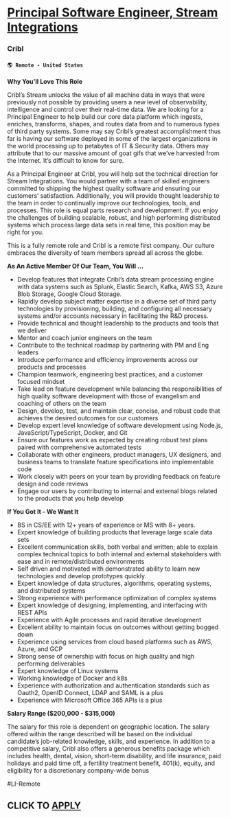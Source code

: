# [Principal Software Engineer, Stream Integrations](https://www.remotewlb.com/apply/principal-software-engineer-stream-integrations)  
### Cribl  
#### `🌎 Remote - United States`  

**Why You'll Love This Role**

Cribl’s Stream unlocks the value of all machine data in ways that were previously not possible by providing users a new level of observability, intelligence and control over their real-time data. We are looking for a Principal Engineer to help build our core data platform which ingests, enriches, transforms, shapes, and routes data from and to numerous types of third party systems. Some may say Cribl’s greatest accomplishment thus far is having our software deployed in some of the largest organizations in the world processing up to petabytes of IT & Security data. Others may attribute that to our massive amount of goat gifs that we’ve harvested from the Internet. It’s difficult to know for sure.

As a Principal Engineer at Cribl, you will help set the technical direction for Stream Integrations. You would partner with a team of skilled engineers committed to shipping the highest quality software and ensuring our customers’ satisfaction. Additionally, you will provide thought leadership to the team in order to continually improve our technologies, tools, and processes. This role is equal parts research and development. If you enjoy the challenges of building scalable, robust, and high performing distributed systems which process large data sets in real time, this position may be right for you.

This is a fully remote role and Cribl is a remote first company. Our culture embraces the diversity of team members spread all across the globe.

**As An Active Member Of Our Team, You Will ...**

  * Develop features that integrate Cribl’s data stream processing engine with data systems such as Splunk, Elastic Search, Kafka, AWS S3, Azure Blob Storage, Google Cloud Storage.
  * Rapidly develop subject matter expertise in a diverse set of third party technologies by provisioning, building, and configuring all necessary systems and/or accounts necessary in facilitating the R&D process. 
  * Provide technical and thought leadership to the products and tools that we deliver
  * Mentor and coach junior engineers on the team
  * Contribute to the technical roadmap by partnering with PM and Eng leaders
  * Introduce performance and efficiency improvements across our products and processes
  * Champion teamwork, engineering best practices, and a customer focused mindset
  * Take lead on feature development while balancing the responsibilities of high quality software development with those of evangelism and coaching of others on the team
  * Design, develop, test, and maintain clear, concise, and robust code that achieves the desired outcomes for our customers 
  * Develop expert level knowledge of software development using Node.js, JavaScript/TypeScript, Docker, and Git
  * Ensure our features work as expected by creating robust test plans paired with comprehensive automated tests
  * Collaborate with other engineers, product managers, UX designers, and business teams to translate feature specifications into implementable code
  * Work closely with peers on your team by providing feedback on feature design and code reviews
  * Engage our users by contributing to internal and external blogs related to the products that you help develop

**If You Got It - We Want It**

  * BS in CS/EE with 12+ years of experience or MS with 8+ years. 
  * Expert knowledge of building products that leverage large scale data sets 
  * Excellent communication skills, both verbal and written; able to explain complex technical topics to both internal and external stakeholders with ease and in remote/distributed environments
  * Self driven and motivated with demonstrated ability to learn new technologies and develop prototypes quickly.
  * Expert knowledge of data structures, algorithms, operating systems, and distributed systems
  * Strong experience with performance optimization of complex systems
  * Expert knowledge of designing, implementing, and interfacing with REST APIs
  * Experience with Agile processes and rapid iterative development
  * Excellent ability to maintain focus on outcomes without getting bogged down
  * Experience using services from cloud based platforms such as AWS, Azure, and GCP
  * Strong sense of ownership with focus on high quality and high performing deliverables
  * Expert knowledge of Linux systems
  * Working knowledge of Docker and k8s
  * Experience with authorization and authentication standards such as Oauth2, OpenID Connect, LDAP and SAML is a plus
  * Experience with Microsoft Office 365 APIs is a plus

**Salary Range ($200,000 - $315,000)**

The salary for this role is dependent on geographic location. The salary offered within the range described will be based on the individual candidate’s job-related knowledge, skills, and experience. In addition to a competitive salary, Cribl also offers a generous benefits package which includes health, dental, vision, short-term disability, and life insurance, paid holidays and paid time off, a fertility treatment benefit, 401(k), equity, and eligibility for a discretionary company-wide bonus

#LI-Remote

  
## CLICK TO [APPLY](https://www.remotewlb.com/apply/principal-software-engineer-stream-integrations)


